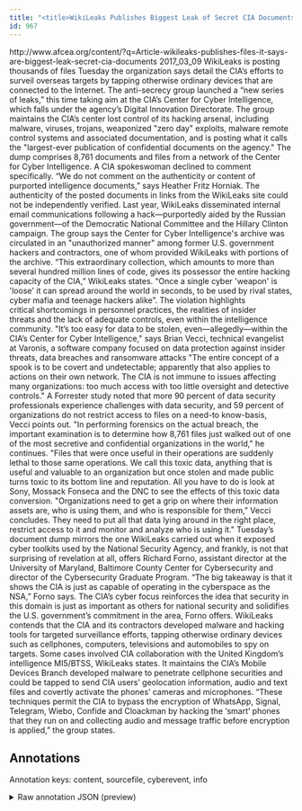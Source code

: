 ```yaml
---
title: "<title>WikiLeaks Publishes Biggest Leak of Secret CIA Documents | SIGNAL Magazine</title>"
id: 967
---
```


<title>WikiLeaks Publishes Biggest Leak of Secret CIA Documents | SIGNAL Magazine</title>
<source> http://www.afcea.org/content/?q=Article-wikileaks-publishes-files-it-says-are-biggest-leak-secret-cia-documents </source>
<date> 2017_03_09 </date>
<text>
WikiLeaks is posting thousands of files Tuesday the organization says detail the CIA’s efforts to surveil overseas targets by tapping otherwise ordinary devices that are connected to the Internet.
The anti-secrecy group launched a “new series of leaks,” this time taking aim at the CIA’s Center for Cyber Intelligence, which falls under the agency’s Digital Innovation Directorate.
The group maintains the CIA’s center lost control of its hacking arsenal, including malware, viruses, trojans, weaponized "zero day" exploits, malware remote control systems and associated documentation, and is posting what it calls the "largest-ever publication of confidential documents on the agency."
The dump comprises 8,761 documents and files from a network of the Center for Cyber Intelligence.
A CIA spokeswoman declined to comment specifically.
“We do not comment on the authenticity or content of purported intelligence documents,” says Heather Fritz Horniak.
The authenticity of the posted documents in links from the WikiLeaks site could not be independently verified.
Last year, WikiLeaks disseminated internal email communications following a hack—purportedly aided by the Russian government—of the Democratic National Committee and the Hillary Clinton campaign.
The group says the Center for Cyber Intelligence's archive was circulated in an "unauthorized manner" among former U.S. government hackers and contractors, one of whom provided WikiLeaks with portions of the archive.
“This extraordinary collection, which amounts to more than several hundred million lines of code, gives its possessor the entire hacking capacity of the CIA,” WikiLeaks states.
“Once a single cyber 'weapon' is 'loose' it can spread around the world in seconds, to be used by rival states, cyber mafia and teenage hackers alike”.
The violation highlights critical shortcomings in personnel practices, the realities of insider threats and the lack of adequate controls, even within the intelligence community.
"It’s too easy for data to be stolen, even—allegedly—within the CIA’s Center for Cyber Intelligence," says Brian Vecci, technical evangelist at Varonis, a software company focused on data protection against insider threats, data breaches and ransomware attacks "The entire concept of a spook is to be covert and undetectable; apparently that also applies to actions on their own network.
The CIA is not immune to issues affecting many organizations: too much access with too little oversight and detective controls."
A Forrester study noted that more 90 percent of data security professionals experience challenges with data security, and 59 percent of organizations do not restrict access to files on a need-to know-basis, Vecci points out.
"In performing forensics on the actual breach, the important examination is to determine how 8,761 files just walked out of one of the most secretive and confidential organizations in the world," he continues.
"Files that were once useful in their operations are suddenly lethal to those same operations.
We call this toxic data, anything that is useful and valuable to an organization but once stolen and made public turns toxic to its bottom line and reputation.
All you have to do is look at Sony, Mossack Fonseca and the DNC to see the effects of this toxic data conversion.
"Organizations need to get a grip on where their information assets are, who is using them, and who is responsible for them," Vecci concludes.
They need to put all that data lying around in the right place, restrict access to it and monitor and analyze who is using it."
Tuesday’s document dump mirrors the one WikiLeaks carried out when it exposed cyber toolkits used by the National Security Agency, and frankly, is not that surprising of revelation at all, offers Richard Forno, assistant director at the University of Maryland, Baltimore County Center for Cybersecurity and director of the Cybersecurity Graduate Program.
“The big takeaway is that it shows the CIA is just as capable of operating in the cyberspace as the NSA,” Forno says.
The CIA’s cyber focus reinforces the idea that security in this domain is just as important as others for national security and solidifies the U.S. government’s commitment in the area, Forno offers.
WikiLeaks contends that the CIA and its contractors developed malware and hacking tools for targeted surveillance efforts, tapping otherwise ordinary devices such as cellphones, computers, televisions and automobiles to spy on targets.
Some cases involved CIA collaboration with the United Kingdom’s intelligence MI5/BTSS, WikiLeaks states.
It maintains the CIA’s Mobile Devices Branch developed malware to penetrate cellphone securities and could be tapped to send CIA users’ geolocation information, audio and text files and covertly activate the phones’ cameras and microphones.
“These techniques permit the CIA to bypass the encryption of WhatsApp, Signal, Telegram, Wiebo, Confide and Cloackman by hacking the ‘smart’ phones that they run on and collecting audio and message traffic before encryption is applied,” the group states.
</text>



## Annotations

Annotation keys: content, sourcefile, cyberevent, info

<details>
<summary>Raw annotation JSON (preview)</summary>

```json
{
  "content": "WikiLeaks is posting thousands of files Tuesday the organization says detail the CIA\u2019s efforts to surveil\u00a0overseas targets by tapping otherwise ordinary devices that are connected to the Internet. The\u00a0anti-secrecy group launched a\u00a0\u201cnew series of leaks,\u201d this time taking aim at the CIA\u2019s Center for Cyber Intelligence, which falls under the agency\u2019s Digital Innovation Directorate. The group maintains\u00a0the CIA\u2019s center lost control of its hacking arsenal, including malware, viruses, trojans, weaponized \"zero day\" exploits, malware remote control systems and associated documentation, and is posting what it calls the \"largest-ever publication of confidential documents on the agency.\" The dump\u00a0comprises 8,761 documents and files from a network of the Center for Cyber Intelligence. A CIA spokeswoman declined to comment specifically. \u201cWe do not comment on the authenticity or content of purported intelligence documents,\u201d says Heather Fritz Horniak. The authenticity of the\u00a0posted documents in links from the WikiLeaks site could not be independently verified. Last year, WikiLeaks disseminated internal email communications following a hack\u2014purportedly aided by the Russian government\u2014of the Democratic National Committee and the Hillary Clinton campaign. The group\u00a0says the Center for Cyber Intelligence's\u00a0archive was circulated\u00a0in an\u00a0\"unauthorized manner\"\u00a0among former U.S. government hackers and contractors,\u00a0one of whom provided\u00a0WikiLeaks\u00a0with portions of the archive. \u201cThis extraordinary collection, which amounts to more than several hundred million lines of code, gives its possessor the entire hacking capacity of the CIA,\u201d\u00a0WikiLeaks\u00a0states. \u201cOnce a single cyber 'weapon' is 'loose' it can spread around the world in seconds, to be used by rival states, cyber mafia and teenage hackers alike\u201d. The violation highlights critical\u00a0shortcomings in personnel practices, the realities of insider threats\u00a0and the lack of adequate controls, even within the intelligence community. \"It\u2019s too easy for data to be stolen, even\u2014allegedly\u2014within the CIA\u2019s Center for Cyber Intelligence,\" says\u00a0Brian\u00a0Vecci, technical evangelist at\u00a0Varonis, a software company focused on\u00a0data\u00a0protection\u00a0against insider threats,\u00a0data\u00a0breaches and ransomware\u00a0attacks\u00a0\"The entire concept of a spook is to be covert and undetectable; apparently that also applies to actions on their own network. The CIA is not immune to issues affecting many organizations: too much access with too little oversight and detective controls.\" A\u00a0Forrester study\u00a0noted that more\u00a090 percent of data security professionals\u00a0experience\u00a0challenges with data security, and 59 percent of organizations do not restrict access to files on a need-to know-basis, Vecci\u00a0points out. \"In performing forensics on the actual breach, the important examination is to determine how 8,761 files just walked out of one of the most secretive and confidential organizations in the world,\" he continues. \"Files that were once useful in their operations are suddenly lethal to those same operations. We call this toxic data, anything that is useful and valuable to an organization but once stolen and made public turns toxic to its bottom line and reputation. All you have to do is look at Sony, Mossack Fonseca and the DNC to see the effects of this toxic data conversion. \"Organizations need to get a grip on where their information assets are, who is using them, and who is responsible for them,\" Vecci concludes. They need to put all that data lying around in the right place, restrict access to it and monitor and analyze who is using it.\" Tuesday\u2019s document dump mirrors the one WikiLeaks carried out when it exposed cyber toolkits used by the National Security Age
```
</details>
